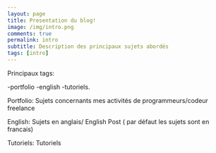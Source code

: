 ```yaml
---
layout: page
title: Presentation du blog!
image: /img/intro.png
comments: true
permalink: intro
subtitle: Description des principaux sujets abordés
tags: [intro]
---
```


Principaux tags: 

-portfolio
-english
-tutoriels.

Portfolio: Sujets concernants mes activités de programmeurs/codeur freelance

English: Sujets en anglais/ English Post ( par défaut les sujets sont en francais)

Tutoriels: Tutoriels


